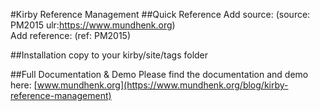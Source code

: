 #Kirby Reference Management
##Quick Reference
Add source: (source: PM2015 ulr:https://www.mundhenk.org)<br/>
Add reference: (ref: PM2015)<br/>

##Installation
copy to your kirby/site/tags folder

##Full Documentation & Demo
Please find the documentation and demo here: [www.mundhenk.org](https://www.mundhenk.org/blog/kirby-reference-management)